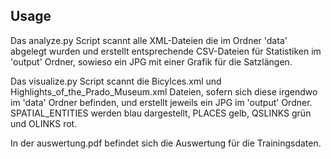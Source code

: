 ## Usage

Das analyze.py Script scannt alle XML-Dateien die im Ordner 'data' abgelegt
wurden und erstellt entsprechende CSV-Dateien für Statistiken im 'output' Ordner,
sowieso ein JPG mit einer Grafik für die Satzlängen.

Das visualize.py Script scannt die Bicylces.xml und
Highlights_of_the_Prado_Museum.xml Dateien, sofern sich diese irgendwo im
'data' Ordner befinden, und erstellt jeweils ein JPG im 'output' Ordner.
SPATIAL_ENTITIES werden blau dargestellt, PLACES gelb, QSLINKS grün und
OLINKS rot.

In der auswertung.pdf befindet sich die Auswertung für die Trainingsdaten.